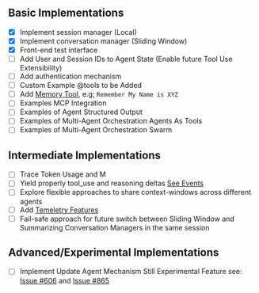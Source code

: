 ## Basic Implementations

- [x] Implement session manager (Local)
- [x] Implement conversation manager (Sliding Window)
- [x] Front-end test interface
- [ ] Add User and Session IDs to Agent State (Enable future Tool Use Extensibility)
- [ ] Add authentication mechanism
- [ ] Custom Example @tools to be Added
- [ ] Add [Memory Tool](https://strandsagents.com/latest/documentation/docs/examples/python/memory_agent/?h=memory#mem0-memory-agent-personalized-context-through-persistent-memory), e.g; `Remember My Name is XYZ`
- [ ] Examples MCP Integration
- [ ] Examples of Agent Structured Output
- [ ] Examples of Multi-Agent Orchestration Agents As Tools
- [ ] Examples of Multi-Agent Orchestration Swarm

## Intermediate Implementations
- [ ] Trace Token Usage and M
- [ ] Yield properly tool_use and reasoning deltas [See Events](https://strandsagents.com/latest/documentation/docs/user-guide/concepts/streaming/async-iterators/#example-event-loop-lifecycle-tracking) 
- [ ] Explore flexible approaches to share context-windows across different agents
- [ ] Add [Temeletry Features](https://strandsagents.com/latest/documentation/docs/user-guide/observability-evaluation/observability/)
- [ ] Fail-safe approach for future switch between Sliding Window and Summarizing Conversation Managers in the same session

## Advanced/Experimental Implementations
- [ ] Implement Update Agent Mechanism Still Experimental Feature see: [Issue #606](https://github.com/strands-agents/sdk-python/issues/606) and [Issue #865](https://github.com/strands-agents/sdk-python/pull/865)